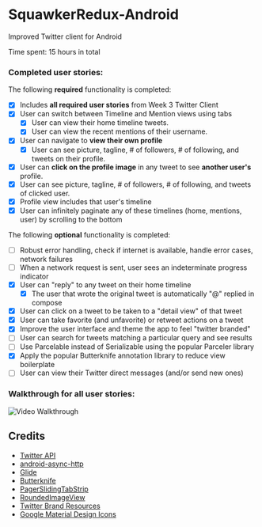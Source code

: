 # SquawkerRedux-Android
Improved Twitter client for Android

Time spent: 15 hours in total

### Completed user stories:

The following **required** functionality is completed:

- [x] Includes **all required user stories** from Week 3 Twitter Client
- [x] User can switch between Timeline and Mention views using tabs
  - [x] User can view their home timeline tweets.
  - [x] User can view the recent mentions of their username.
- [x] User can navigate to **view their own profile**
  - [x] User can see picture, tagline, # of followers, # of following, and tweets on their profile.
- [x] User can **click on the profile image** in any tweet to see **another user's** profile.
 - [x] User can see picture, tagline, # of followers, # of following, and tweets of clicked user.
 - [x] Profile view includes that user's timeline
- [x] User can infinitely paginate any of these timelines (home, mentions, user) by scrolling to the bottom

The following **optional** functionality is completed:
- [ ] Robust error handling, check if internet is available, handle error cases, network failures
- [ ] When a network request is sent, user sees an indeterminate progress indicator
- [x] User can "reply" to any tweet on their home timeline
  - [x] The user that wrote the original tweet is automatically "@" replied in compose
- [x] User can click on a tweet to be taken to a "detail view" of that tweet
- [x] User can take favorite (and unfavorite) or retweet actions on a tweet
- [x] Improve the user interface and theme the app to feel "twitter branded"
- [ ] User can search for tweets matching a particular query and see results
- [ ] Use Parcelable instead of Serializable using the popular Parceler library
- [x] Apply the popular Butterknife annotation library to reduce view boilerplate
- [ ] User can view their Twitter direct messages (and/or send new ones)

### Walkthrough for all user stories:

![Video Walkthrough](img/squawker.gif)

Credits
---------
* [Twitter API](https://dev.twitter.com/rest/public)
* [android-async-http](http://loopj.com/android-async-http/)
* [Glide](https://github.com/bumptech/glide)
* [Butterknife](http://jakewharton.github.io/butterknife/)
* [PagerSlidingTabStrip](https://github.com/astuetz/PagerSlidingTabStrip)
* [RoundedImageView](https://github.com/vinc3m1/RoundedImageView)
* [Twitter Brand Resources](https://dev.twitter.com/overview/general/image-resources)
* [Google Material Design Icons](https://design.google.com/icons/)
